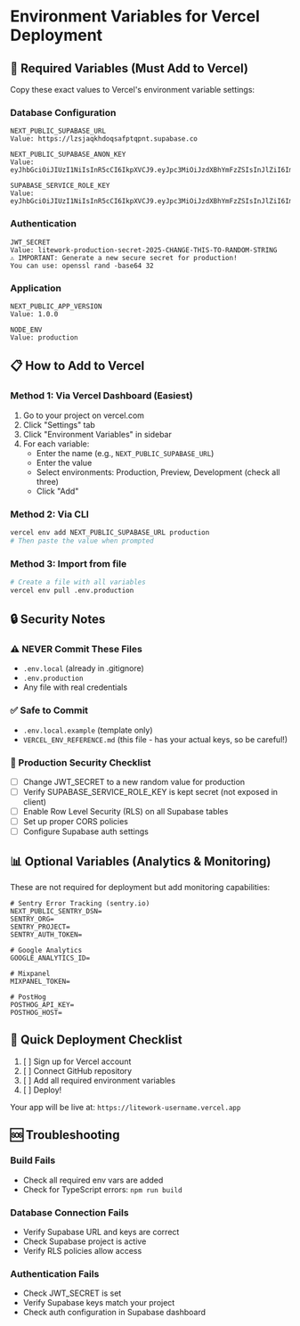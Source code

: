 # Environment Variables for Vercel Deployment

## 🔑 Required Variables (Must Add to Vercel)

Copy these exact values to Vercel's environment variable settings:

### Database Configuration
```
NEXT_PUBLIC_SUPABASE_URL
Value: https://lzsjaqkhdoqsafptqpnt.supabase.co

NEXT_PUBLIC_SUPABASE_ANON_KEY
Value: eyJhbGciOiJIUzI1NiIsInR5cCI6IkpXVCJ9.eyJpc3MiOiJzdXBhYmFzZSIsInJlZiI6Imx6c2phcWtoZG9xc2FmcHRxcG50Iiwicm9sZSI6ImFub24iLCJpYXQiOjE3NjE4MDc1NjUsImV4cCI6MjA3NzM4MzU2NX0.XDxEDT38xxzvTgmYghTvN2yiKS1ozyHI741QYS5imiY

SUPABASE_SERVICE_ROLE_KEY
Value: eyJhbGciOiJIUzI1NiIsInR5cCI6IkpXVCJ9.eyJpc3MiOiJzdXBhYmFzZSIsInJlZiI6Imx6c2phcWtoZG9xc2FmcHRxcG50Iiwicm9sZSI6InNlcnZpY2Vfcm9sZSIsImlhdCI6MTc2MTgwNzU2NSwiZXhwIjoyMDc3MzgzNTY1fQ.I7P73pbO1Ae01FPuJMRRbp9TICIkFsVRwboGN293mhY
```

### Authentication
```
JWT_SECRET
Value: litework-production-secret-2025-CHANGE-THIS-TO-RANDOM-STRING
⚠️ IMPORTANT: Generate a new secure secret for production!
You can use: openssl rand -base64 32
```

### Application
```
NEXT_PUBLIC_APP_VERSION
Value: 1.0.0

NODE_ENV
Value: production
```

## 📋 How to Add to Vercel

### Method 1: Via Vercel Dashboard (Easiest)
1. Go to your project on vercel.com
2. Click "Settings" tab
3. Click "Environment Variables" in sidebar
4. For each variable:
   - Enter the name (e.g., `NEXT_PUBLIC_SUPABASE_URL`)
   - Enter the value
   - Select environments: Production, Preview, Development (check all three)
   - Click "Add"

### Method 2: Via CLI
```bash
vercel env add NEXT_PUBLIC_SUPABASE_URL production
# Then paste the value when prompted
```

### Method 3: Import from file
```bash
# Create a file with all variables
vercel env pull .env.production
```

## 🔒 Security Notes

### ⚠️ NEVER Commit These Files
- `.env.local` (already in .gitignore)
- `.env.production`
- Any file with real credentials

### ✅ Safe to Commit
- `.env.local.example` (template only)
- `VERCEL_ENV_REFERENCE.md` (this file - has your actual keys, so be careful!)

### 🔐 Production Security Checklist
- [ ] Change JWT_SECRET to a new random value for production
- [ ] Verify SUPABASE_SERVICE_ROLE_KEY is kept secret (not exposed in client)
- [ ] Enable Row Level Security (RLS) on all Supabase tables
- [ ] Set up proper CORS policies
- [ ] Configure Supabase auth settings

## 📊 Optional Variables (Analytics & Monitoring)

These are not required for deployment but add monitoring capabilities:

```
# Sentry Error Tracking (sentry.io)
NEXT_PUBLIC_SENTRY_DSN=
SENTRY_ORG=
SENTRY_PROJECT=
SENTRY_AUTH_TOKEN=

# Google Analytics
GOOGLE_ANALYTICS_ID=

# Mixpanel
MIXPANEL_TOKEN=

# PostHog
POSTHOG_API_KEY=
POSTHOG_HOST=
```

## 🚀 Quick Deployment Checklist

1. [ ] Sign up for Vercel account
2. [ ] Connect GitHub repository
3. [ ] Add all required environment variables
4. [ ] Deploy!

Your app will be live at: `https://litework-username.vercel.app`

## 🆘 Troubleshooting

### Build Fails
- Check all required env vars are added
- Check for TypeScript errors: `npm run build`

### Database Connection Fails
- Verify Supabase URL and keys are correct
- Check Supabase project is active
- Verify RLS policies allow access

### Authentication Fails
- Check JWT_SECRET is set
- Verify Supabase keys match your project
- Check auth configuration in Supabase dashboard
